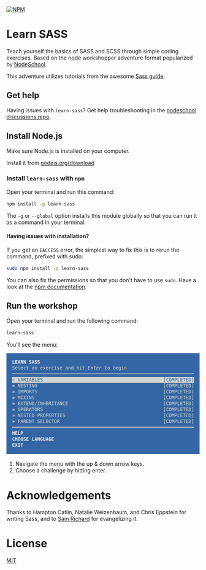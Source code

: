 [![NPM](https://nodei.co/npm/learn-sass.png?foo)](https://nodei.co/npm/learn-sass/)

# Learn SASS

Teach yourself the basics of SASS and SCSS through simple coding exercises. Based on the node workshopper adventure format popularized by [NodeSchool](https://nodeschool.io).

This adventure utilizes tutorials from the awesome [Sass guide](http://sass-lang.com/guide).

## Get help
Having issues with `learn-sass`? Get help troubleshooting in the [nodeschool discussions repo](http://github.com/nodeschool/discussions).


## Install Node.js

Make sure Node.js is installed on your computer.

Install it from [nodejs.org/download](http://nodejs.org/download)

### Install `learn-sass` with `npm`

Open your terminal and run this command:

```bash
npm install -g learn-sass
```

The `-g` or `--global` option installs this module globally so that you can run it as a command in your terminal.

#### Having issues with installation?

If you get an `EACCESS` error, the simplest way to fix this is to rerun the command, prefixed with sudo:

```bash
sudo npm install -g learn-sass
```

You can also fix the permissions so that you don't have to use `sudo`. Have a look at the [npm documentation](https://docs.npmjs.com/getting-started/fixing-npm-permissions).

## Run the workshop

Open your terminal and run the following command:

```bash
learn-sass
```

You'll see the menu:

![learn-sass screenshot](screenshot.png)

1. Navigate the menu with the up & down arrow keys.
1. Choose a challenge by hitting enter.

# Acknowledgements

Thanks to Hampton Catlin, Natalie Weizenbaum, and Chris Eppstein for writing Sass, and to [Sam Richard](https://github.com/snugug) for evangelizing it.

# License

[MIT](http://opensource.org/licenses/MIT)
